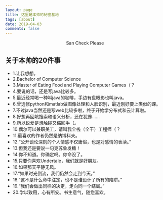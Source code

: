 ```yaml
---
layout: page
title: 这里是本帅的秘密基地
tags: [about]
date: 2019-04-03
comments: false
---
```

    
<center><a href="http://yawwq.github.io"></a> San Check Please </center>

## 关于本帅的20件事
* 1.让我想想。
* 2.Bachelor of Computer Science
* 3.Master of Eating Food and Playing Computer Games（？
* 4.要说的话，还是写java比较多。
* 5.最近经常喝一种叫java的咖啡，手边有盘眼影也叫java。
* 6.曾选修python和matlab做图像处理和人脸识别，最近刚好要上类似的课。
* 7.不过java当然还是写web比较多啦，终于开始学分布式和云计算啦。
* 8.好想再回坑搜索和语义分析，还在犹豫……
* 9.所以说爱是想触碰又缩回手（。
* 10.偶尔可以兼职美工，请叫我全栈（全干）工程师（？
* 11.最喜欢的作者仍然是纳博科夫。
* 12.“公开谈论深刻的个人情感不仅庸俗，也是对感情的亵渎。”
* 13.但我还是要说一句克苏鲁发糖！
* 14.你不知道。你确定吗。你命没了。
* 15.只要你喜欢Undertale，我们就是好朋友。
* 16.如果那天平静无风。
* 17.“如果时光倒流，我们仍然会走到今天。”
* 18.“这不是什么命中注定，也不是谁设计了所有的陷阱。”
* 19.“我们会做出同样的决定，走向同一个结局。”
* 20.学以致用，心有所安。书生意气，随您喜欢。
